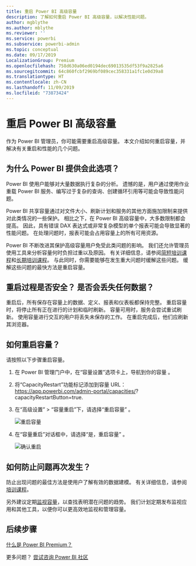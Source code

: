 ```yaml
---
title: 重启 Power BI 高级容量
description: 了解如何重启 Power BI 高级容量，以解决性能问题。
author: mgblythe
ms.author: mblythe
ms.reviewer: ''
ms.service: powerbi
ms.subservice: powerbi-admin
ms.topic: conceptual
ms.date: 09/17/2019
LocalizationGroup: Premium
ms.openlocfilehash: 758d630a06ed0194dec69013535df53f9a2825a6
ms.sourcegitcommit: 64c860fcbf2969bf089cec358331a1fc1e0d39a8
ms.translationtype: HT
ms.contentlocale: zh-CN
ms.lasthandoff: 11/09/2019
ms.locfileid: "73873424"
---
```

# <a name="restart-a-power-bi-premium-capacity"></a>重启 Power BI 高级容量

作为 Power BI 管理员，你可能需要重启高级容量。 本文介绍如何重启容量，并解决有关重启和性能的几个问题。

## <a name="why-does-power-bi-provide-this-option"></a>为什么 Power BI 提供会此选项？

Power BI 使用户能够对大量数据执行复杂的分析。 遗憾的是，用户通过使用作业重载 Power BI 服务、编写过于复杂的查询、创建循环引用等可能会导致性能问题。

Power BI 共享容量通过对文件大小、刷新计划和服务的其他方面施加限制来提供对此类情况的一些保护。 相比之下，在 Power BI 高级容量中，大多数限制都会提高。 因此，具有错误 DAX 表达式或非常复杂模型的单个报表可能会导致显著的性能问题。 在处理问题时，报表可能会占用容量上的所有可用资源。 

Power BI 不断改进其保护高级容量用户免受此类问题的影响。 我们还允许管理员使用工具来分析容量何时负担过重以及原因。 有关详细信息，请参阅[简短培训课程](https://www.youtube.com/watch?v=UgsjMbhi_Bk&feature=youtu.be)和[长期培训课程](https://www.microsoft.com/businessapplicationssummit/video/BAS2018-2174)。 与此同时，你需要能够在发生重大问题时缓解这些问题。 缓解这些问题的最快方法是重启容量。

## <a name="is-the-restart-process-safe-will-i-lose-any-data"></a>重启过程是否安全？ 是否会丢失任何数据？

重启后，所有保存在容量上的数据、定义、报表和仪表板都保持完整。 重启容量时，将停止所有正在进行的计划和临时刷新。 容量可用时，服务会尝试重试刷新。 使用容量进行交互的用户将丢失未保存的工作。 在重启完成后，他们应刷新其浏览器。

## <a name="how-do-i-restart-a-capacity"></a>如何重启容量？

请按照以下步骤重启容量。

1. 在 Power BI 管理门户中，在“容量设置”选项卡上，导航到你的容量  。 

1. 将“CapacityRestart”功能标记添加到容量 URL： https://app.powerbi.com/admin-portal/capacities/<YourCapacityId>?capacityRestartButton=true.  

1. 在“高级设置” > “容量重启”下，请选择“重启容量”    。

    ![重启容量](media/service-admin-premium-restart/restart-capacity.png)

1. 在“容量重启”对话框中，请选择“是，重启容量”   。

    ![确认重启](media/service-admin-premium-restart/confirm-restart.png)

## <a name="how-can-i-prevent-issues-from-happening-in-the-future"></a>如何防止问题再次发生？

防止出现问题的最佳方法是使用户了解有效的数据建模。 有关详细信息，请参阅[培训课程](https://www.microsoft.com/businessapplicationssummit/video/BAS2018-2170)。

另外建议定期[监视容量](service-admin-premium-monitor-capacity.md)，以查找表明潜在问题的趋势。 我们计划定期发布监视应用和其他工具，以便你可以更高效地监视和管理容量。

## <a name="next-steps"></a>后续步骤

[什么是 Power BI Premium？](service-premium-what-is.md)

更多问题？ [尝试咨询 Power BI 社区](https://community.powerbi.com/)

